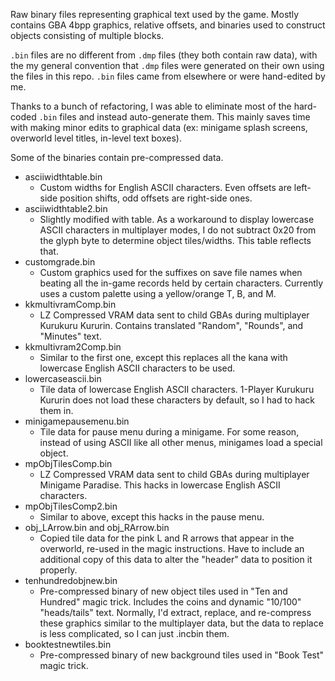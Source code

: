 Raw binary files representing graphical text used by the game. Mostly contains GBA 4bpp graphics, relative offsets, and binaries used to construct objects consisting of multiple blocks.

```.bin``` files are no different from ```.dmp``` files (they both contain raw data), with the my general convention that ```.dmp``` files were generated on their own using the files in this repo. ```.bin``` files came from elsewhere or were hand-edited by me.

Thanks to a bunch of refactoring, I was able to eliminate most of the hard-coded ```.bin``` files and instead auto-generate them. This mainly saves time with making minor edits to graphical data (ex: minigame splash screens, overworld level titles, in-level text boxes).

Some of the binaries contain pre-compressed data.

* asciiwidthtable.bin
  * Custom widths for English ASCII characters. Even offsets are left-side position shifts, odd offsets are right-side ones.
* asciiwidthtable2.bin
  * Slightly modified with table. As a workaround to display lowercase ASCII characters in multiplayer modes, I do not subtract 0x20 from the glyph byte to determine object tiles/widths. This table reflects that.
* customgrade.bin
  * Custom graphics used for the suffixes on save file names when beating all the in-game records held by certain characters. Currently uses a custom palette using a yellow/orange T, B, and M.
* kkmultivramComp.bin
  * LZ Compressed VRAM data sent to child GBAs during multiplayer Kurukuru Kururin. Contains translated "Random", "Rounds", and "Minutes" text.
* kkmultivram2Comp.bin
  * Similar to the first one, except this replaces all the kana with lowercase English ASCII characters to be used.
* lowercaseascii.bin
  * Tile data of lowercase English ASCII characters. 1-Player Kurukuru Kururin does not load these characters by default, so I had to hack them in.
* minigamepausemenu.bin
  * Tile data for pause menu during a minigame. For some reason, instead of using ASCII like all other menus, minigames load a special object.
* mpObjTilesComp.bin
  * LZ Compressed VRAM data sent to child GBAs during multiplayer Minigame Paradise. This hacks in lowercase English ASCII characters.
* mpObjTilesComp2.bin
  * Similar to above, except this hacks in the pause menu.
* obj_LArrow.bin and obj_RArrow.bin
  * Copied tile data for the pink L and R arrows that appear in the overworld, re-used in the magic instructions. Have to include an additional copy of this data to alter the "header" data to position it properly.
* tenhundredobjnew.bin
  * Pre-compressed binary of new object tiles used in "Ten and Hundred" magic trick. Includes the coins and dynamic "10/100" "heads/tails" text. Normally, I'd extract, replace, and re-compress these graphics similar to the multiplayer data, but the data to replace is less complicated, so I can just .incbin them.
* booktestnewtiles.bin
  * Pre-compressed binary of new background tiles used in "Book Test" magic trick.